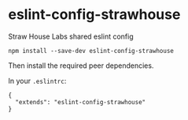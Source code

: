 # eslint-config-strawhouse
Straw House Labs shared eslint config

`npm install --save-dev eslint-config-strawhouse`

Then install the required peer dependencies.

In your `.eslintrc`:
```
{
  "extends": "eslint-config-strawhouse"
}
```
